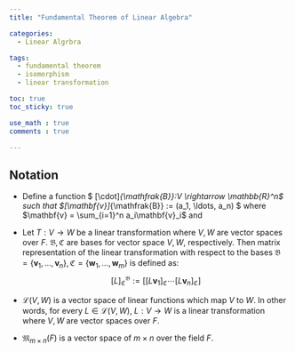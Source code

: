 ```yaml
---
title: "Fundamental Theorem of Linear Algebra"

categories:
  - Linear Algrbra

tags:
  - fundamental theorem
  - isomorphism
  - linear transformation

toc: true
toc_sticky: true

use_math : true
comments : true

---
```


## Notation
- Define a function $ [\cdot]_{\mathfrak{B}}:V \rightarrow \mathbb{R}^n$ such that $[\mathbf{v}]_{\mathfrak{B}} := (a_1, \ldots, a_n) $ where $\mathbf{v} = \sum_{i=1}^n a_i\mathbf{v}_i$ and 
- Let $T: V \rightarrow W$ be a linear transformation where $V, W$ are vector spaces over $F$. $\mathfrak{B,C}$ are bases for vector space $V, W$, respectively. Then matrix representation of the linear transformation with respect to the bases $\mathfrak{B}=\{\mathbf{v}_1, \ldots, \mathbf{v}_n\}, \mathfrak{C}=\{ \mathbf{w}_1, \ldots, \mathbf{w}_m \}$ is defined as:
$$ [L]^\mathfrak{B}_{\mathfrak{C}} := [ [L\mathbf{v}_1]_{\mathfrak{C}} \cdots[L\mathbf{v}_n]_{\mathfrak{C}}]$$

- $\mathcal{L}(V,W)$ is a vector space of linear functions which map $V$ to $W$. In other words, for every $L\in \mathcal{L}(V,W)$, $L:V\rightarrow W$ is a linear transformation where $V,W$ are vector spaces over $F$.

- $\mathfrak{M}_{m\times n}(F)$ is a vector space of $m\times n$ over the field $F$.


 
